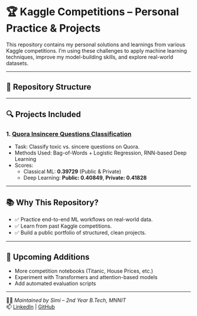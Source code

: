 # 🏆 Kaggle Competitions – Personal Practice & Projects

This repository contains my personal solutions and learnings from various Kaggle competitions. I’m using these challenges to apply machine learning techniques, improve my model-building skills, and explore real-world datasets.

---

## 📂 Repository Structure


---

## 🔍 Projects Included

### 1. [Quora Insincere Questions Classification](https://www.kaggle.com/competitions/quora-insincere-questions-classification)

- Task: Classify toxic vs. sincere questions on Quora.
- Methods Used: Bag-of-Words + Logistic Regression, RNN-based Deep Learning
- Scores:
  - Classical ML: **0.39729** (Public & Private)
  - Deep Learning: **Public: 0.40849**, **Private: 0.41828**

---

## 📚 Why This Repository?

- ✅ Practice end-to-end ML workflows on real-world data.
- ✅ Learn from past Kaggle competitions.
- ✅ Build a public portfolio of structured, clean projects.

---

## 🚧 Upcoming Additions

- More competition notebooks (Titanic, House Prices, etc.)
- Experiment with Transformers and attention-based models
- Add automated evaluation scripts

---

👩‍💻 *Maintained by Simi – 2nd Year B.Tech, MNNIT*  
📫 [LinkedIn](https://in.linkedin.com/in/simi-7636922b9) | [GitHub](https://github.com/SiMi723)  
